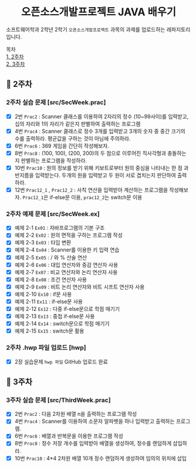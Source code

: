 <h1 align="center">오픈소스개발프로젝트 JAVA 배우기</h1>

소프트웨어학과 2학년 2학기 `오픈소스개발프로젝트` 과목의 과제를 업로드하는 레파지토리 입니다.

목차   
[1. 2주차](#bookmark-2주차)  
[2. 3주차](#bookmark-3주차)

## :bookmark: 2주차

### 2주차 실습 문제 [src/SecWeek.prac]
- [x] 2번 `Prac2` : Scanner 클래스를 이용하여 2자리의 정수 (10~99사이)를 입력받고, 십의 자리와 1의 자리가 같은지 판별하여 출력하는 프로그램   
- [x] 4번 `Prac4` : Scanner 클래스로 정수 3개를 입력받고 3개의 숫자 중 중간 크기의 수를 출력하라. 평균값을 구하는 것이 아님에 주의하라.
- [x] 6번 `Prac6` : 369 게임을 간단히 작성해보자.
- [x] 8번 `Prac8` : (100, 100), (200, 200)의 두 점으로 이루어진 직사각형과 충돌하는지 판별하는 프로그램을 작성하라.
- [x] 10번 `Prac10` : 원의 정보를 받기 위해 키보트로부터 원의 중심을 나타내는 한 점 과 반지름을 입력받는다. 두개의 원을 입력받고 두 원이 서로 겹치는지 판단하여 출력하라.
- [x] 12번 `Prac12_1` , `Prac12_2` : 사칙 연산을 입력받아 계산하는 프로그램을 작성해보자. `Prac12_1`은 if-else문 이용, `prac12_2`는 switch문 이용

### 2주차 예제 문제 [src/SecWeek.ex]
- [x] 예제 2-1 `Ex01` : 자바프로그램의 기본 구조
- [x] 예제 2-2 `Ex02` : 원의 면적을 구하는 프로그램 작성  
- [x] 예제 2-3 `Ex03` : 타입 변환   
- [x] 예제 2-4 `Ex04` : Scanner를 이용한 키 입력 연습   
- [x] 예제 2-5 `Ex05` : / 와 % 산술 연산
- [x] 예제 2-6 `Ex06` : 대입 연산자와 증감 연산자 사용
- [x] 예제 2-7 `Ex07` : 비교 연산자와 논리 연산자 사용
- [x] 예제 2-8 `Ex08` : 조건 연산자 사용
- [x] 예제 2-9 `Ex09` : 비트 논리 연산자와 비트 시프트 연산자 사용
- [x] 예제 2-10 `Ex10` : if문 사용
- [x] 예제 2-11 `Ex11` : if-else문 사용
- [x] 예제 2-12 `Ex12` : 다중 if-else문으로 학점 매기기
- [x] 예제 2-13 `Ex13` : 중첩 if-else문 사용
- [x] 예제 2-14 `Ex14` : switch문으로 학점 매기기
- [x] 예제 2-15 `Ex15` : switch문 활용

### 2주차 .hwp 파일 업로드 [hwp]
- [x] 2장 실습문제 `hwp 파일` GitHub 업로드 완료


## :bookmark: 3주차

### 3주차 실습 문제 [src/ThirdWeek.prac]
- [x] 2번 `Prac2` : 다음 2차원 배열 n을 출력하는 프로그램 작성
- [x] 4번 `Prac4` : Scanner를 이용하여 소문자 알파벳을 하나 입력받고 출력하는 프로그램.
- [x] 6번 `Prac6` : 배열과 반복문을 이용한 프로그램 작성
- [x] 8번 `Prac8` : 정수 저장 개수를 입력받아 배열을 생성하여, 정수를 랜덤하게 삽입하라.
- [x] 10번 `Prac10` : 4*4 2차원 배열 10개 정수 랜덤하게 생성하여 임의의 위치에 삽입